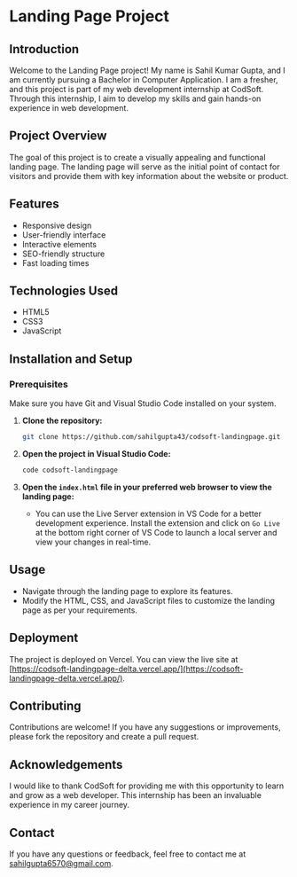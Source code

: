 # Landing Page Project

## Introduction
Welcome to the Landing Page project! My name is Sahil Kumar Gupta, and I am currently pursuing a Bachelor in Computer Application. I am a fresher, and this project is part of my web development internship at CodSoft. Through this internship, I aim to develop my skills and gain hands-on experience in web development.

## Project Overview
The goal of this project is to create a visually appealing and functional landing page. The landing page will serve as the initial point of contact for visitors and provide them with key information about the website or product.

## Features
- Responsive design
- User-friendly interface
- Interactive elements
- SEO-friendly structure
- Fast loading times

## Technologies Used
- HTML5
- CSS3
- JavaScript

## Installation and Setup

### Prerequisites
Make sure you have Git and Visual Studio Code installed on your system.

1. **Clone the repository:**
    ```bash
    git clone https://github.com/sahilgupta43/codsoft-landingpage.git
    ```

2. **Open the project in Visual Studio Code:**
    ```bash
    code codsoft-landingpage
    ```

3. **Open the `index.html` file in your preferred web browser to view the landing page:**
    - You can use the Live Server extension in VS Code for a better development experience. Install the extension and click on `Go Live` at the bottom right corner of VS Code to launch a local server and view your changes in real-time.

## Usage
- Navigate through the landing page to explore its features.
- Modify the HTML, CSS, and JavaScript files to customize the landing page as per your requirements.


## Deployment
The project is deployed on Vercel. You can view the live site at [https://codsoft-landingpage-delta.vercel.app/](https://codsoft-landingpage-delta.vercel.app/).

## Contributing
Contributions are welcome! If you have any suggestions or improvements, please fork the repository and create a pull request.

## Acknowledgements
I would like to thank CodSoft for providing me with this opportunity to learn and grow as a web developer. This internship has been an invaluable experience in my career journey.

## Contact
If you have any questions or feedback, feel free to contact me at sahilgupta6570@gmail.com.

